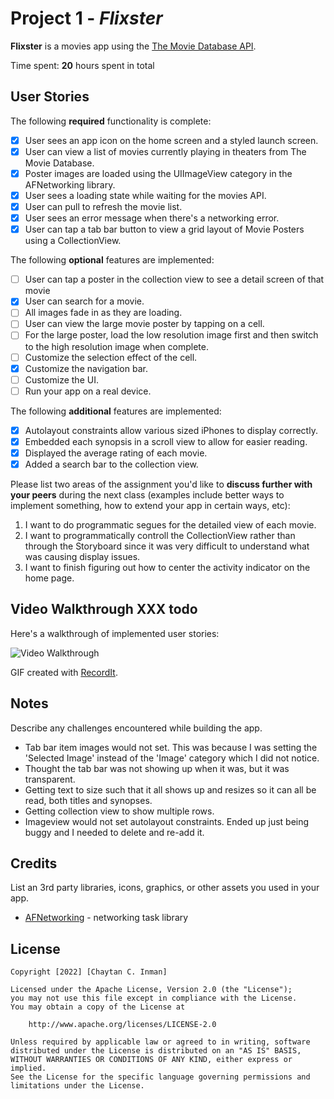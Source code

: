 # Project 1 - *Flixster*

**Flixster** is a movies app using the [The Movie Database API](http://docs.themoviedb.apiary.io/#).

Time spent: **20** hours spent in total

## User Stories

The following **required** functionality is complete:

- [x] User sees an app icon on the home screen and a styled launch screen.
- [x] User can view a list of movies currently playing in theaters from The Movie Database.
- [x] Poster images are loaded using the UIImageView category in the AFNetworking library.
- [x] User sees a loading state while waiting for the movies API.
- [x] User can pull to refresh the movie list.
- [x] User sees an error message when there's a networking error.
- [x] User can tap a tab bar button to view a grid layout of Movie Posters using a CollectionView.

The following **optional** features are implemented:

- [ ] User can tap a poster in the collection view to see a detail screen of that movie
- [x] User can search for a movie.
- [ ] All images fade in as they are loading.
- [ ] User can view the large movie poster by tapping on a cell.
- [ ] For the large poster, load the low resolution image first and then switch to the high resolution image when complete.
- [ ] Customize the selection effect of the cell.
- [x] Customize the navigation bar.
- [ ] Customize the UI.
- [ ] Run your app on a real device.

The following **additional** features are implemented:

- [x] Autolayout constraints allow various sized iPhones to display correctly.  
- [x] Embedded each synopsis in a scroll view to allow for easier reading.  
- [x] Displayed the average rating of each movie.
- [x] Added a search bar to the collection view.

Please list two areas of the assignment you'd like to **discuss further with your peers** during the next class (examples include better ways to implement something, how to extend your app in certain ways, etc):
1. I want to do programmatic segues for the detailed view of each movie.  
2. I want to programmatically controll the CollectionView rather than through the Storyboard since it was very difficult to understand what was causing display issues.  
3. I want to finish figuring out how to center the activity indicator on the home page.  

## Video Walkthrough XXX todo

Here's a walkthrough of implemented user stories:

<img src='http://i.imgur.com/link/to/your/gif/file.gif' title='Video Walkthrough' width='' alt='Video Walkthrough' />

GIF created with [RecordIt](https://recordit.co/).

## Notes

Describe any challenges encountered while building the app.
- Tab bar item images would not set. This was because I was setting the 'Selected Image' instead of the 'Image' category which I did not notice.  
- Thought the tab bar was not showing up when it was, but it was transparent.  
- Getting text to size such that it all shows up and resizes so it can all be read, both titles and synopses.  
- Getting collection view to show multiple rows.  
- Imageview would not set autolayout constraints. Ended up just being buggy and I needed to delete and re-add it.  

## Credits

List an 3rd party libraries, icons, graphics, or other assets you used in your app.

- [AFNetworking](https://github.com/AFNetworking/AFNetworking) - networking task library

## License

    Copyright [2022] [Chaytan C. Inman]

    Licensed under the Apache License, Version 2.0 (the "License");
    you may not use this file except in compliance with the License.
    You may obtain a copy of the License at

        http://www.apache.org/licenses/LICENSE-2.0

    Unless required by applicable law or agreed to in writing, software
    distributed under the License is distributed on an "AS IS" BASIS,
    WITHOUT WARRANTIES OR CONDITIONS OF ANY KIND, either express or implied.
    See the License for the specific language governing permissions and
    limitations under the License.

